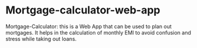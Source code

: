 # Mortgage-calculator-web-app
Mortgage-Calculator: this is a Web App that can be used to plan out mortgages. It helps in the calculation of monthly EMI to avoid confusion and stress while taking out loans. 

